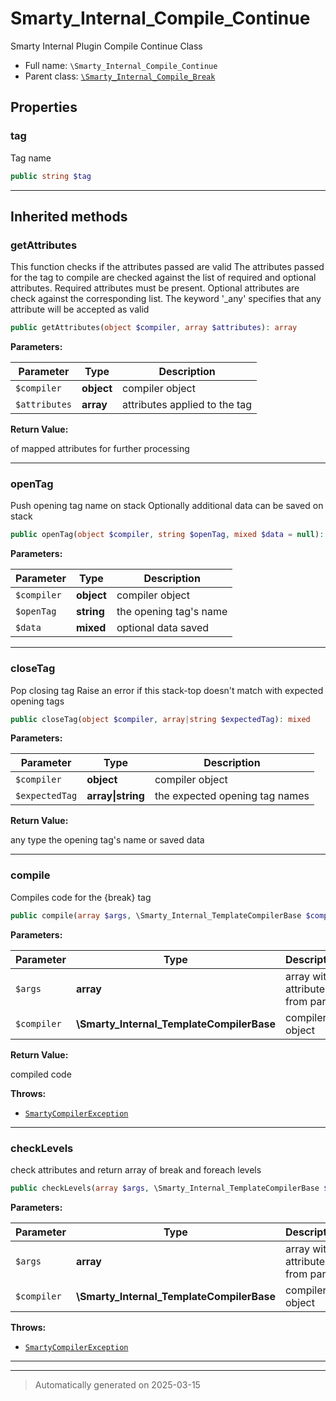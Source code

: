 
# Smarty_Internal_Compile_Continue

Smarty Internal Plugin Compile Continue Class



* Full name: `\Smarty_Internal_Compile_Continue`
* Parent class: [`\Smarty_Internal_Compile_Break`](./Smarty_Internal_Compile_Break.md)



## Properties


### tag

Tag name

```php
public string $tag
```






***



## Inherited methods


### getAttributes

This function checks if the attributes passed are valid
The attributes passed for the tag to compile are checked against the list of required and
optional attributes. Required attributes must be present. Optional attributes are check against
the corresponding list. The keyword '_any' specifies that any attribute will be accepted
as valid

```php
public getAttributes(object $compiler, array $attributes): array
```








**Parameters:**

| Parameter | Type | Description |
|-----------|------|-------------|
| `$compiler` | **object** | compiler object |
| `$attributes` | **array** | attributes applied to the tag |


**Return Value:**

of mapped attributes for further processing




***

### openTag

Push opening tag name on stack
Optionally additional data can be saved on stack

```php
public openTag(object $compiler, string $openTag, mixed $data = null): mixed
```








**Parameters:**

| Parameter | Type | Description |
|-----------|------|-------------|
| `$compiler` | **object** | compiler object |
| `$openTag` | **string** | the opening tag&#039;s name |
| `$data` | **mixed** | optional data saved |





***

### closeTag

Pop closing tag
Raise an error if this stack-top doesn't match with expected opening tags

```php
public closeTag(object $compiler, array|string $expectedTag): mixed
```








**Parameters:**

| Parameter | Type | Description |
|-----------|------|-------------|
| `$compiler` | **object** | compiler object |
| `$expectedTag` | **array&#124;string** | the expected opening tag names |


**Return Value:**

any type the opening tag's name or saved data




***

### compile

Compiles code for the {break} tag

```php
public compile(array $args, \Smarty_Internal_TemplateCompilerBase $compiler): string
```








**Parameters:**

| Parameter | Type | Description |
|-----------|------|-------------|
| `$args` | **array** | array with attributes from parser |
| `$compiler` | **\Smarty_Internal_TemplateCompilerBase** | compiler object |


**Return Value:**

compiled code



**Throws:**

- [`SmartyCompilerException`](./SmartyCompilerException.md)



***

### checkLevels

check attributes and return array of break and foreach levels

```php
public checkLevels(array $args, \Smarty_Internal_TemplateCompilerBase $compiler): array
```








**Parameters:**

| Parameter | Type | Description |
|-----------|------|-------------|
| `$args` | **array** | array with attributes from parser |
| `$compiler` | **\Smarty_Internal_TemplateCompilerBase** | compiler object |




**Throws:**

- [`SmartyCompilerException`](./SmartyCompilerException.md)



***


***
> Automatically generated on 2025-03-15
